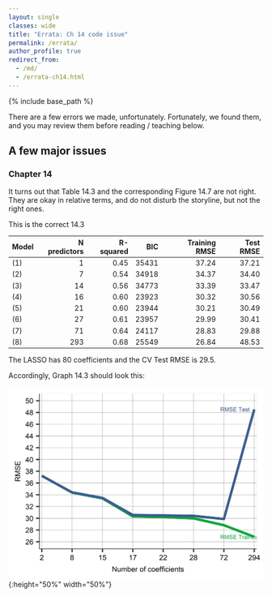 ```yaml
---
layout: single
classes: wide
title: "Errata: Ch 14 code issue"
permalink: /errata/
author_profile: true
redirect_from:
  - /md/
  - /errata-ch14.html
---
```


{% include base_path %}


There are a few errors we made, unfortunately. Fortunately, we found them, and you may review them before reading / teaching below. 

## A few major issues

### Chapter 14
It turns out that Table 14.3 and the corresponding Figure 14.7 are not right. They are okay in relative terms, and do not disturb the storyline, but not the right ones. 

This is the correct 14.3

| Model | N predictors | R-squared |   BIC | Training RMSE | Test RMSE |
|:------|-------------:|----------:|------:|--------------:|----------:|
| \(1\) |            1 |      0.45 | 35431 |         37.24 |     37.21 |
| \(2\) |            7 |      0.54 | 34918 |         34.37 |     34.40 |
| \(3\) |           14 |      0.56 | 34773 |         33.39 |     33.47 |
| \(4\) |           16 |      0.60 | 23923 |         30.32 |     30.56 |
| \(5\) |           21 |      0.60 | 23944 |         30.21 |     30.49 |
| \(6\) |           27 |      0.61 | 23957 |         29.99 |     30.41 |
| \(7\) |           71 |      0.64 | 24117 |         28.83 |     29.88 |
| \(8\) |          293 |      0.68 | 25549 |         26.84 |     48.53 |

The LASSO has 80 coefficients and the CV Test RMSE is 29.5.

Accordingly, Graph 14.3 should look this:

![Graph14-3](/images/ch14-figure-7-airbnb-model-result-levels.png){:height="50%" width="50%"}  



